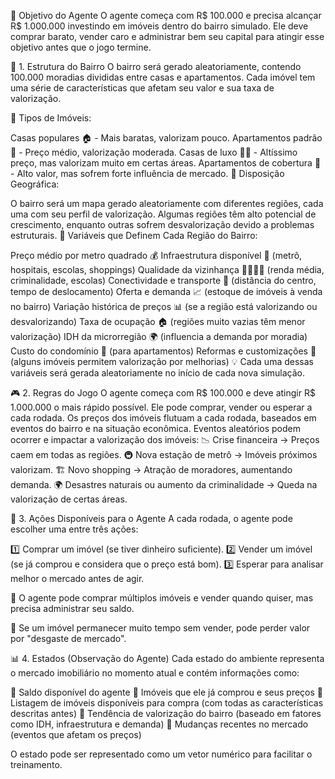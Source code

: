 🎯 Objetivo do Agente
O agente começa com R$ 100.000 e precisa alcançar R$ 1.000.000 investindo em imóveis dentro do bairro simulado. Ele deve comprar barato, vender caro e administrar bem seu capital para atingir esse objetivo antes que o jogo termine.

📍 1. Estrutura do Bairro
O bairro será gerado aleatoriamente, contendo 100.000 moradias divididas entre casas e apartamentos. Cada imóvel tem uma série de características que afetam seu valor e sua taxa de valorização.

📌 Tipos de Imóveis:

Casas populares 🏠 - Mais baratas, valorizam pouco.
Apartamentos padrão 🏢 - Preço médio, valorização moderada.
Casas de luxo 🏡💎 - Altíssimo preço, mas valorizam muito em certas áreas.
Apartamentos de cobertura 🌇 - Alto valor, mas sofrem forte influência de mercado.
📌 Disposição Geográfica:

O bairro será um mapa gerado aleatoriamente com diferentes regiões, cada uma com seu perfil de valorização.
Algumas regiões têm alto potencial de crescimento, enquanto outras sofrem desvalorização devido a problemas estruturais.
📌 Variáveis que Definem Cada Região do Bairro:

Preço médio por metro quadrado 💰
Infraestrutura disponível 🚆 (metrô, hospitais, escolas, shoppings)
Qualidade da vizinhança 👨‍👩‍👧‍👦 (renda média, criminalidade, escolas)
Conectividade e transporte 🚌 (distância do centro, tempo de deslocamento)
Oferta e demanda 📈 (estoque de imóveis à venda no bairro)
Variação histórica de preços 📊 (se a região está valorizando ou desvalorizando)
Taxa de ocupação 🏠 (regiões muito vazias têm menor valorização)
IDH da microrregião 🌍 (influencia a demanda por moradia)
Custo do condomínio 🏢 (para apartamentos)
Reformas e customizações 🔨 (alguns imóveis permitem valorização por melhorias)
💡 Cada uma dessas variáveis será gerada aleatoriamente no início de cada nova simulação.


🎮 2. Regras do Jogo
O agente começa com R$ 100.000 e deve atingir R$ 1.000.000 o mais rápido possível.
Ele pode comprar, vender ou esperar a cada rodada.
Os preços dos imóveis flutuam a cada rodada, baseados em eventos do bairro e na situação econômica.
Eventos aleatórios podem ocorrer e impactar a valorização dos imóveis:
📉 Crise financeira → Preços caem em todas as regiões.
🚇 Nova estação de metrô → Imóveis próximos valorizam.
🏗 Novo shopping → Atração de moradores, aumentando demanda.
🌍 Desastres naturais ou aumento da criminalidade → Queda na valorização de certas áreas.



🤖 3. Ações Disponíveis para o Agente
A cada rodada, o agente pode escolher uma entre três ações:

1️⃣ Comprar um imóvel (se tiver dinheiro suficiente).
2️⃣ Vender um imóvel (se já comprou e considera que o preço está bom).
3️⃣ Esperar para analisar melhor o mercado antes de agir.

📌 O agente pode comprar múltiplos imóveis e vender quando quiser, mas precisa administrar seu saldo.

📌 Se um imóvel permanecer muito tempo sem vender, pode perder valor por "desgaste de mercado".


📊 4. Estados (Observação do Agente)
Cada estado do ambiente representa o mercado imobiliário no momento atual e contém informações como:

📌 Saldo disponível do agente
📌 Imóveis que ele já comprou e seus preços
📌 Listagem de imóveis disponíveis para compra (com todas as características descritas antes)
📌 Tendência de valorização do bairro (baseado em fatores como IDH, infraestrutura e demanda)
📌 Mudanças recentes no mercado (eventos que afetam os preços)

O estado pode ser representado como um vetor numérico para facilitar o treinamento.